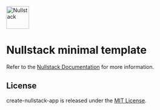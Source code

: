 <img src='https://raw.githubusercontent.com/nullstack/nullstack/master/nullstack.png' height='60' alt='Nullstack'>

# Nullstack minimal template

Refer to the [Nullstack Documentation](https://nullstack.app/documentation) for more information.

## License

create-nullstack-app is released under the [MIT License](https://opensource.org/licenses/MIT).